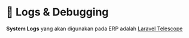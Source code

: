 # 🐞 Logs & Debugging

**System Logs** yang akan digunakan pada ERP adalah [Laravel Telescope](https://laravel.com/docs/9.x/telescope)

